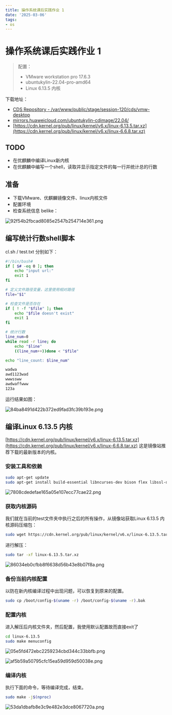 ```yaml
---
title: 操作系统课后实践作业 1
date: '2025-03-06'
tags:
- os
---
```


# 操作系统课后实践作业 1

> 配置：
> - VMware workstation pro 17.6.3 
> - ubuntukylin-22.04-pro-amd64
> - Linux 6.13.5 内核

下载地址：

 - [CDS Repository - /var/www/public/stage/session-120/cds/vmw-desktop](https://softwareupdate.vmware.com/cds/vmw-desktop/)
 - [mirrors.huaweicloud.com/ubuntukylin-cdimage/22.04/](https://mirrors.huaweicloud.com/ubuntukylin-cdimage/22.04/)
 - [https://cdn.kernel.org/pub/linux/kernel/v6.x/linux-6.13.5.tar.xz](https://cdn.kernel.org/pub/linux/kernel/v6.x/linux-6.6.8.tar.xz)

> 

## TODO

- 在优麒麟中编译Linux新内核
- 在优麒麟中编写一个shell，读取并显示指定文件的每一行并统计总的行数

## 准备

- 下载VMware、优麒麟镜像文件、linux内核文件
- 配置环境
- 检查系统信息 belike：

![92f54b2fbcad8085e2547b254714e361.png](92f54b2fbcad8085e2547b254714e361.png)

## 编写统计行数shell脚本

cl.sh / test.txt 分别如下：

```bash
#!/bin/bash#
if [ $# -eq 0 ]; then
    echo "input url:"
    exit 1
fi

# 定义文件路径变量，这里使用相对路径
file="$1"

# 检查文件是否存在
if [ ! -f "$file" ]; then
    echo "$file doesn't exist"
    exit 1
fi

# 统计行数
line_num=0
while read -r line; do
    echo "$line"
    ((line_num++))done < "$file"

echo "line_count: $line_num"
```

```bash
wadwa
awd1123wad
wwwssww
awdwaffwww
123a
```

运行结果如图：

![84ba8491d422b372ed9fad3fc39b193e.png](84ba8491d422b372ed9fad3fc39b193e.png)

## 编译Linux 6.13.5 内核

 [https://cdn.kernel.org/pub/linux/kernel/v6.x/linux-6.13.5.tar.xz](https://cdn.kernel.org/pub/linux/kernel/v6.x/linux-6.6.8.tar.xz)  这是镜像站推荐下载的最新版本的内核。

### 安装工具和依赖

```bash
sudo apt-get update
sudo apt-get install build-essential libncurses-dev bison flex libssl-dev libelf-dev
```

![7808cdedefae165a05e107ecc77cae22.png](7808cdedefae165a05e107ecc77cae22.png)

### 获取内核源码

我们就在当前的test文件夹中执行之后的所有操作，从镜像站获取Linux 6.13.5 内核源码压缩包：

```bash
sudo wget https://cdn.kernel.org/pub/linux/kernel/v6.x/linux-6.13.5.tar.xz
```

进行解压：

```bash
sudo tar -xf linux-6.13.5.tar.xz
```

![86034eb0cfbb8f6638d56b43e8b07f8a.png](86034eb0cfbb8f6638d56b43e8b07f8a.png)

### 备份当前内核配置

以防在新内核编译过程中出现问题，可以恢复到原来的配置。

```bash
sudo cp /boot/config-$(uname -r) /boot/config-$(uname -r).bak
```

### 配置内核

进入解压后内核文件夹，然后配置，我使用默认配置故而直接exit了

```bash
cd linux-6.13.5
sudo make menuconfig
```

![05e5fd472ebc2259234cbd344c33bbfb.png](05e5fd472ebc2259234cbd344c33bbfb.png)

![af5b59a50795cfc15ea59d959d50038e.png](af5b59a50795cfc15ea59d959d50038e.png)

### 编译内核

执行下面的命令，等待编译完成，结束。

```bash
sudo make -j$(nproc)
```

![53da1dbafb8e3c9e482e3dce8067720a.png](53da1dbafb8e3c9e482e3dce8067720a.png)